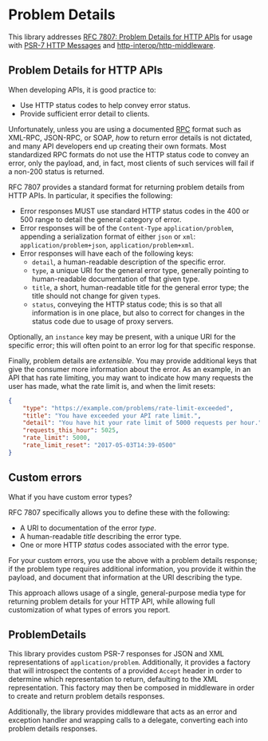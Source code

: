 # Problem Details

This library addresses [RFC 7807: Problem Details for HTTP APIs](https://tools.ietf.org/html/rfc7807)
for usage with [PSR-7 HTTP Messages](http://www.php-fig.org/psr/psr-7/) and
[http-interop/http-middleware](https://github.com/http-interop/http-middleware).

## Problem Details for HTTP APIs

When developing APIs, it is good practice to:

- Use HTTP status codes to help convey error status.
- Provide sufficient error detail to clients.

Unfortunately, unless you are using a documented
[RPC](https://en.wikipedia.org/wiki/Remote_procedure_call) format such as
XML-RPC, JSON-RPC, or SOAP, _how_ to return error details is not dictated, and
many API developers end up creating their own formats. Most standardized
RPC formats do not use the HTTP status code to convey an error, only the
payload, and, in fact, most clients of such services will fail if a non-200
status is returned.

RFC 7807 provides a standard format for returning problem details from HTTP
APIs. In particular, it specifies the following:

- Error responses MUST use standard HTTP status codes in the 400 or 500 range to
  detail the general category of error.
- Error responses will be of the `Content-Type` `application/problem`,
  appending a serialization format of either `json` or `xml`:
  `application/problem+json`, `application/problem+xml`.
- Error responses will have each of the following keys:
  - `detail`, a human-readable description of the specific error.
  - `type`, a unique URI for the general error type, generally pointing to
    human-readable documentation of that given type.
  - `title`, a short, human-readable title for the general error type; the title
    should not change for given `type`s.
  - `status`, conveying the HTTP status code; this is so that all information
    is in one place, but also to correct for changes in the status code due to
    usage of proxy servers.

Optionally, an `instance` key may be present, with a unique URI for the specific
error; this will often point to an error log for that specific response.

Finally, problem details are _extensible_. You may provide additional keys that
give the consumer more information about the error. As an example, in an API
that has rate limiting, you may want to indicate how many requests the user has
made, what the rate limit is, and when the limit resets:

```json
{
    "type": "https://example.com/problems/rate-limit-exceeded",
    "title": "You have exceeded your API rate limit.",
    "detail": "You have hit your rate limit of 5000 requests per hour.",
    "requests_this_hour": 5025,
    "rate_limit": 5000,
    "rate_limit_reset": "2017-05-03T14:39-0500"
}
```

## Custom errors

What if you have custom error types?

RFC 7807 specifically allows you to define these with the following:

- A URI to documentation of the error _type_.
- A human-readable _title_ describing the error type.
- One or more HTTP _status_ codes associated with the error type.

For your custom errors, you use the above with a problem details response; if
the problem type requires additional information, you provide it within the
payload, and document that information at the URI describing the type.

This approach allows usage of a single, general-purpose media type for returning
problem details for your HTTP API, while allowing full customization of what
types of errors you report.

## ProblemDetails

This library provides custom PSR-7 responses for JSON and XML representations of
`application/problem`. Additionally, it provides a factory that will introspect
the contents of a provided `Accept` header in order to determine which
representation to return, defaulting to the XML representation. This factory may
then be composed in middleware in order to create and return problem details
responses.

Additionally, the library provides middleware that acts as an error and
exception handler and wrapping calls to a delegate, converting each into problem
details responses.
